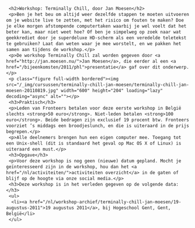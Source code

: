      <h2>Workshop: Terminally Chill, door Jan Moesen</h2>
     <p>Ben je het beu om altijd weer dezelfde stappen te moeten uitvoeren om je website live te zetten, met het risico om fouten te maken? Doe je elke morgen afstompende computertaken waarbij je wel voelt dat het beter kan, maar niet weet hoe? Of ben je simpelweg op zoek naar wat geekkrediet door je superdeluxe HD-scherm als een veredelde teletekst te gebruiken? Laat dan weten waar je mee worstelt, en we pakken het samen aan tijdens de workshop.</p>
     <p>De workshop Terminally Chill zal worden gegeven door <a href="http://jan.moesen.nu/">Jan Moesen</a>, die eerder al een <a href="/bijeenkomsten/2011/phl">presentatie</a> gaf over dit onderwerp.</p>
     <p class="figure full-width bordered"><img src="/_img/cursussen/terminally-chill-jan-moesen/terminally-chill-jan-moesen-20110819.jpg" width="600" height="204" loading="lazy" decoding="async" alt=""></p>
     <h3>Praktisch</h3>
     <p>Leden van Fronteers betalen voor deze eerste workshop in België slechts <strong>50 euro</strong>. Niet-leden betalen <strong>100 euro</strong>. Beide bedragen zijn exclusief 19 procent btw. Fronteers voorziet ’s middags een broodjeslunch, en die is uiteraard in de prijs begrepen.</p>
     <p>Alle deelnemers brengen hun een eigen computer mee. Toegang tot een Unix-shell (dit is standaard het geval op Mac OS X of Linux) is uiteraard een must.</p>
     <h3>Opgave</h3>
     <p>Voor deze workshop is nog geen (nieuwe) datum gepland. Mocht je geïnteresseerd zijn in de workshop, hou dan het <a href="/nl/activiteiten/">activiteiten overzicht</a> in de gaten of blijf op de hoogte via onze social media.</p>
     <h3>Deze workshop is in het verleden gegeven op de volgende data: </h3>
     <ul>
      <li><a href="/nl/workshop-archief/terminally-chill-jan-moesen/19-augustus-2011">19 augustus 2011</a>, bij Hogeschool Gent, Gent, België</li>
     </ul>
